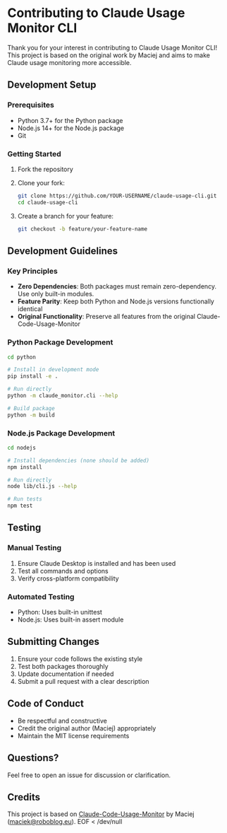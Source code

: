 # Contributing to Claude Usage Monitor CLI

Thank you for your interest in contributing to Claude Usage Monitor CLI\! This project is based on the original work by Maciej and aims to make Claude usage monitoring more accessible.

## Development Setup

### Prerequisites
- Python 3.7+ for the Python package
- Node.js 14+ for the Node.js package
- Git

### Getting Started

1. Fork the repository
2. Clone your fork:
   ```bash
   git clone https://github.com/YOUR-USERNAME/claude-usage-cli.git
   cd claude-usage-cli
   ```

3. Create a branch for your feature:
   ```bash
   git checkout -b feature/your-feature-name
   ```

## Development Guidelines

### Key Principles
- **Zero Dependencies**: Both packages must remain zero-dependency. Use only built-in modules.
- **Feature Parity**: Keep both Python and Node.js versions functionally identical
- **Original Functionality**: Preserve all features from the original Claude-Code-Usage-Monitor

### Python Package Development

```bash
cd python

# Install in development mode
pip install -e .

# Run directly
python -m claude_monitor.cli --help

# Build package
python -m build
```

### Node.js Package Development

```bash
cd nodejs

# Install dependencies (none should be added)
npm install

# Run directly
node lib/cli.js --help

# Run tests
npm test
```

## Testing

### Manual Testing
1. Ensure Claude Desktop is installed and has been used
2. Test all commands and options
3. Verify cross-platform compatibility

### Automated Testing
- Python: Uses built-in unittest
- Node.js: Uses built-in assert module

## Submitting Changes

1. Ensure your code follows the existing style
2. Test both packages thoroughly
3. Update documentation if needed
4. Submit a pull request with a clear description

## Code of Conduct

- Be respectful and constructive
- Credit the original author (Maciej) appropriately
- Maintain the MIT license requirements

## Questions?

Feel free to open an issue for discussion or clarification.

## Credits

This project is based on [Claude-Code-Usage-Monitor](https://github.com/Maciek-roboblog/Claude-Code-Usage-Monitor) by Maciej (maciek@roboblog.eu).
EOF < /dev/null
